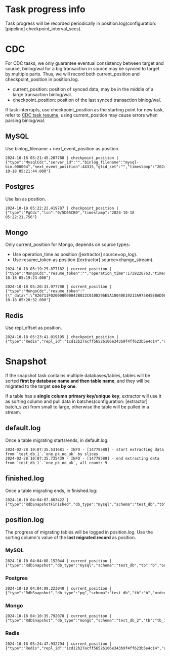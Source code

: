 # Task progress info

Task progress will be recorded periodically in position.log(configuration: [pipeline] checkpoint_interval_secs).

# CDC

For CDC tasks, we only guarantee eventual consistency between target and source, binlog/wal for a big transaction in source may be synced to target by multiple parts. Thus, we will record both current_position and checkpoint_position in position.log.

- current_position: position of synced data, may be in the middle of a large transaction binlog/wal.
- checkpoint_position: position of the last synced transaction binlog/wal.

If task interrupts, use checkpoint_position as the starting point for new task, refer to [CDC task resume](./cdc/resume.md), using current_position may cause errors when parsing binlog/wal.

## MySQL

Use binlog_filename + next_event_position as position.

```
2024-10-18 05:21:45.207788 | checkpoint_position | {"type":"MysqlCdc","server_id":"","binlog_filename":"mysql-bin.000004","next_event_position":44315,"gtid_set":"","timestamp":"2024-10-18 05:21:44.000"}
```

## Postgres

Use lsn as position.

```
2024-10-18 05:22:22.419787 | checkpoint_position | {"type":"PgCdc","lsn":"0/5D65CB0","timestamp":"2024-10-18 05:22:21.756"}
```

## Mongo

Only current_position for Mongo, depends on source types:

- Use operation_time as position ([extractor] source=op_log).
- Use resume_token as position ([extractor] source=change_stream).

```
2024-10-18 05:19:25.877182 | current_position | {"type":"MongoCdc","resume_token":"","operation_time":1729228763,"timestamp":"2024-10-18 05:19:23.000"}
```

```
2024-10-18 05:20:33.977700 | current_position | {"type":"MongoCdc","resume_token":"{\"_data\":\"826711F020000000042B022C0100296E5A10040E19213A975845EBAD0B8384EAE1DA1C46645F696400646711F01A88DC948E321DEC2A0004\"}","operation_time":1729228832,"timestamp":"2024-10-18 05:20:32.000"}
```


## Redis

Use repl_offset as position.

```
2024-10-18 05:23:41.019195 | checkpoint_position | {"type":"Redis","repl_id":"1cd12b27acff56526106e343b9f4ff623b5e4c14","repl_port":10008,"repl_offset":2056,"now_db_id":0,"timestamp":""}
```

# Snapshot

If the snapshot task contains multiple databases/tables, tables will be sorted **first by database name and then table name**, and they will be migrated to the target **one by one**.

If a table has a **single column** **primary key/unique key**, extractor will use it as sorting column and pull data in batches(configuration: [extractor] batch_size) from small to large, otherwise the table will be pulled in a stream.

## default.log

Once a table migrating starts/ends, in default.log:

```
2024-02-28 10:07:35.531681 - INFO - [14778588] - start extracting data from `test_db_1`.`one_pk_no_uk` by slices
2024-02-28 10:07:35.735439 - INFO - [14778588] - end extracting data from `test_db_1`.`one_pk_no_uk`, all count: 9
```

## finished.log

Once a table migrating ends, in finished.log:

```
2024-10-10 04:04:07.803422 | {"type":"RdbSnapshotFinished","db_type":"mysql","schema":"test_db","tb":"a"}
```

## position.log

The progress of migrating tables will be logged in position.log.
Use the sorting column's value of the **last migrated record** as position.

### MySQL

```
2024-10-10 04:04:08.152044 | current_position | {"type":"RdbSnapshot","db_type":"mysql","schema":"test_db","tb":"b","order_col":"id","value":"6"}
```

### Postgres

```
2024-10-10 04:04:09.223040 | current_position | {"type":"RdbSnapshot","db_type":"pg","schema":"test_db","tb":"b","order_col":"id","value":"6"}
```

### Mongo

```
2024-10-18 04:10:35.792078 | current_position | {"type":"RdbSnapshot","db_type":"mongo","schema":"test_db_2","tb":"tb_1","order_col":"_id","value":"6711dfb9643426296f0cb93d"}
```

### Redis
```
2024-10-18 05:24:47.932794 | current_position | {"type":"Redis","repl_id":"1cd12b27acff56526106e343b9f4ff623b5e4c14","repl_port":10008,"repl_offset":5103,"now_db_id":0,"timestamp":""}
```